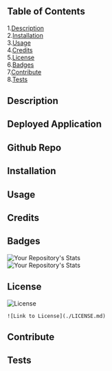 # 

  ## Table of Contents  
  1.[Description](#Description)  
  2.[Installation](#Installation)  
  3.[Usage](#Usage)  
  4.[Credits](#Credits)  
  5.[License](#License)  
  6.[Badges](#Badges)  
  7.[Contribute](#Contribute)  
  8.[Tests](#Tests)  

  ## Description  
    
  ## Deployed Application  
    
  ## Github Repo  
    
  ## Installation  
    
  ## Usage  
    
  ## Credits  
   
   ## Badges  
  ![Your Repository's Stats](https://github-readme-stats.vercel.app/api?username=Kovaceva11&show_icons=true)  
  ![Your Repository's Stats](https://github-readme-stats.vercel.app/api/top-langs/?username=Kovaceva11&theme=blue-green)  
  ## License  
  ![License](https://img.shields.io/static/v1?label=license&message=GNU+GPL+3.0&color=red)  
  ~~~
  ![Link to License](./LICENSE.md)
  ~~~
  
  ## Contribute  
    
  ## Tests  
    
  
  